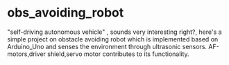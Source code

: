 # obs_avoiding_robot
"self-driving autonomous vehicle" , sounds very interesting right?, here's a simple project on obstacle avoiding robot which is implemented based on Arduino_Uno and senses the environment through ultrasonic sensors. AF-motors,driver shield,servo motor contributes to its functionality.
